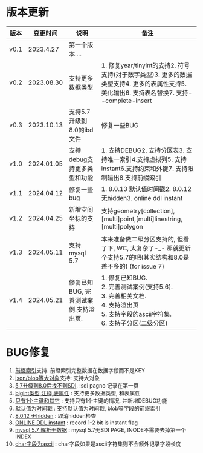 

# 版本更新

| 版本   | 变更时间       | 说明                     | 备注                                       |
| ---- | ---------- | ---------------------- | ---------------------------------------- |
| v0.1 | 2023.4.27  | 第一个版本....              |                                          |
| v0.2 | 2023.08.30 | 支持更多数据类型               | 1. 修复year/tinyint的支持2. 符号支持(对于数字类型)3. 更多的数据类型支持4. 更多的表属性支持5. 美化输出6. 支持表名替换7. 支持--complete-insert |
| v0.3 | 2023.10.13 | 支持5.7升级到8.0的ibd文件      | 修复一些BUG                                  |
| v1.0 | 2024.01.05 | 支持debug支持更多类型和功能       | 1. 支持DEBUG2. 支持分区表3. 支持唯一索引4.支持虚拟列5. 支持instant6.支持约束和外键7. 支持限制输出8.支持前缀索引 |
| v1.1 | 2024.04.12 | 修复一些bug                | 1. 8.0.13 默认值时间戳2. 8.0.12 无hidden3. online ddl instant |
| v1.2 | 2024.04.25 | 新增空间坐标的支持              | 支持geometry[collection],[multi]point,[multi]linestring,[multi]polygon |
| v1.3 | 2024.05.11 | 支持mysql 5.7            | 本来准备做二级分区支持的, 但看了下, WC, 太复杂了-_- 那就更新个支持5.7的吧(其实结构和8.0是差不多的) (for issue 7) |
| v1.4 | 2024.05.21 | 修复已知BUG, 完善测试案例.支持溢出页. | 1. 修复已知BUG.  <br />2. 完善测试案例(支持5.6).<br />3. 完善相关文档.<br />4. 支持溢出页<br />5. 支持字段的ascii字符集.<br />6. 支持子分区(二级分区) |



# BUG修复 

1. [前缀索引](https://www.modb.pro/db/1700402156981538816)支持. 前缀索引完整数据在数据字段而不是KEY
2. [json/blob等大对象](https://www.modb.pro/db/626066)支持: 支持大对象
3. [5.7升级到8.0后找不到SDI](https://github.com/ddcw/ibd2sql/issues/5). :sdi pagno 记录在第一页
4. [bigint类型,注释,表属性](https://github.com/ddcw/ibd2sql/issues/2) : 支持更多数据类型, 和表属性
5. [只有1个主键和其它](https://github.com/ddcw/ibd2sql/issues/4) : 支持只有1个主键的情况, 并新增DEBUG功能
6. [默认值为时间戳](https://github.com/ddcw/ibd2sql/issues/8) : 支持默认值为时间戳, blob等字段的前缀索引
7. [8.0.12 无hidden](https://github.com/ddcw/ibd2sql/issues/10) : 取消hidden检查
8. [ONLINE DDL instant](https://github.com/ddcw/ibd2sql/issues/12) : record 1-2 bit is instant flag
9. [mysql 5.7 解析无数据](https://github.com/ddcw/ibd2sql/issues/17) : mysql 5.7无SDI PAGE, INODE不需要去掉第一个INDEX
10. [char字段为ascii](https://github.com/ddcw/ibd2sql/issues/9) : char字段如果是ascii字符集则不会额外记录字段长度